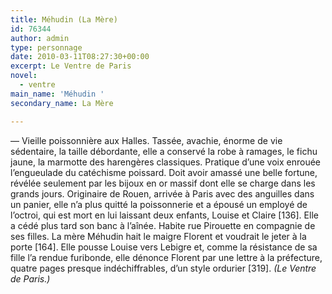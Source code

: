 ```yaml
---
title: Méhudin (La Mère)
id: 76344
author: admin
type: personnage
date: 2010-03-11T08:27:30+00:00
excerpt: Le Ventre de Paris
novel:
  - ventre
main_name: 'Méhudin '
secondary_name: La Mère

---
```

— Vieille poissonnière aux Halles. Tassée, avachie, énorme de vie sédentaire, la taille débordante, elle a conservé la robe à ramages, le fichu jaune, la marmotte des harengères classiques. Pratique d’une voix enrouée l’engueulade du catéchisme poissard. Doit avoir amassé une belle fortune, révélée seulement par les bijoux en or massif dont elle se charge dans les grands jours. Originaire de Rouen, arrivée à Paris avec des anguilles dans un panier, elle n’a plus quitté la poissonnerie et a épousé un employé de l’octroi, qui est mort en lui laissant deux enfants, Louise et Claire [136]. Elle a cédé plus tard son banc à l’aînée. Habite rue Pirouette en compagnie de ses filles. La mère Méhudin hait le maigre Florent et voudrait le jeter à la porte [164]. Elle pousse Louise vers Lebigre et, comme la résistance de sa fille l’a rendue furibonde, elle dénonce Florent par une lettre à la préfecture, quatre pages presque indéchiffrables, d’un style ordurier [319]. _(Le Ventre de Paris.)_